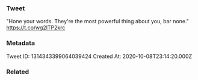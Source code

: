 ### Tweet
"Hone your words. They're the most powerful thing about you, bar none." https://t.co/wg2lTP2krc

### Metadata
Tweet ID: 1314343399064039424
Created At: 2020-10-08T23:14:20.000Z

### Related

